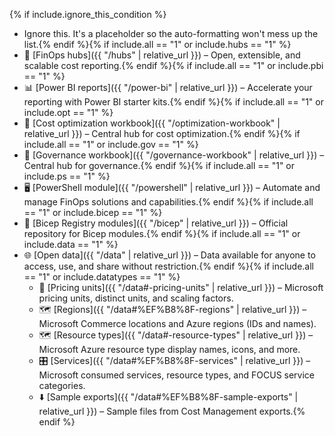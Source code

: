 <!-- markdownlint-disable MD041 -->

{% if include.ignore_this_condition %}

- Ignore this. It's a placeholder so the auto-formatting won't mess up the list.{% endif %}{% if include.all == "1" or include.hubs == "1" %}
- 🏦 [FinOps hubs]({{ "/hubs" | relative_url }}) – Open, extensible, and scalable cost reporting.{% endif %}{% if include.all == "1" or include.pbi == "1" %}
- 📊 [Power BI reports]({{ "/power-bi" | relative_url }}) – Accelerate your reporting with Power BI starter kits.{% endif %}{% if include.all == "1" or include.opt == "1" %}
- 📒 [Cost optimization workbook]({{ "/optimization-workbook" | relative_url }}) – Central hub for cost optimization.{% endif %}{% if include.all == "1" or include.gov == "1" %}
- 📒 [Governance workbook]({{ "/governance-workbook" | relative_url }}) – Central hub for governance.{% endif %}{% if include.all == "1" or include.ps == "1" %}
- 🖥️ [PowerShell module]({{ "/powershell" | relative_url }}) – Automate and manage FinOps solutions and capabilities.{% endif %}{% if include.all == "1" or include.bicep == "1" %}
- 🦾 [Bicep Registry modules]({{ "/bicep" | relative_url }}) – Official repository for Bicep modules.{% endif %}{% if include.all == "1" or include.data == "1" %}
- 🌐 [Open data]({{ "/data" | relative_url }}) – Data available for anyone to access, use, and share without restriction.{% endif %}{% if include.all == "1" or include.datatypes == "1" %}
  - 📏 [Pricing units]({{ "/data#-pricing-units" | relative_url }}) – Microsoft pricing units, distinct units, and scaling factors.
  - 🗺️ [Regions]({{ "/data#%EF%B8%8F-regions" | relative_url }}) – Microsoft Commerce locations and Azure regions (IDs and names).
  - 🗺️ [Resource types]({{ "/data#-resource-types" | relative_url }}) – Microsoft Azure resource type display names, icons, and more.
  - 🎛️ [Services]({{ "/data#%EF%B8%8F-services" | relative_url }}) – Microsoft consumed services, resource types, and FOCUS service categories.
  - ⬇️ [Sample exports]({{ "/data#%EF%B8%8F-sample-exports" | relative_url }}) – Sample files from Cost Management exports.{% endif %}
